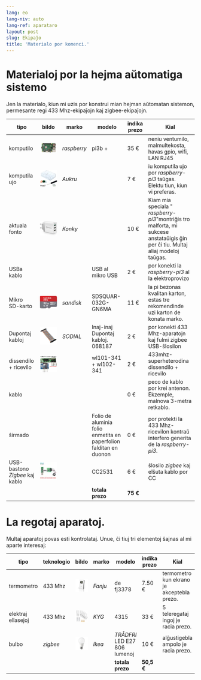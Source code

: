 ```yaml
---
lang: eo
lang-niv: auto
lang-ref: aparataro
layout: post
slug: Ekipaĵo
title: 'Materialo por komenci.'
---
```

   
# Materialoj por la hejma aŭtomatiga sistemo

Jen la materialo, kiun mi uzis por konstrui mian hejman aŭtomatan sistemon, permesante regi 433 Mhz-ekipaĵojn kaj zigbee-ekipaĵojn.

| tipo | bildo | marko | modelo | indika prezo | Kial |
| --- | --- | --- | --- | --- | --- | 
| komputilo |![](/public/pi.jpg) | _raspberry_ | pi3b + | 35 € | neniu ventumilo, malmultekosta, havas gpio, wifi, LAN RJ45 |
| komputila ujo |![](/public/loĝejo.jpg) | _Aukru_ | | 7 € | iu komputila ujo por _raspberry-pi3_ taŭgas. Elektu tiun, kiun vi preferas.
| aktuala fonto |![](/public/elektroprovizo.jpg) | _Konky_ | | 10 € | Kiam mia speciala " _raspberry-pi3_"montriĝis tro malforta, mi sukcese anstataŭigis ĝin per ĉi tiu. Multaj aliaj modeloj taŭgas.
| USBa kablo | | | USB al mikro USB | 2 € | por konekti la _raspberry-pi3_ al la elektroprovizo |
| Mikro SD-karto |![](/public/SD.jpg) | _sandisk_ | SDSQUAR-032G-GN6MA | 11 € | la pi bezonas kvalitan karton, estas tre rekomendinde uzi karton de konata marko. |
| Dupontaj kabloj |![](/public/dupont.jpg) | _SODIAL_ | Inaj-inaj Dupontaj kabloj. 068187 | 2 € | por konekti 433 Mhz-aparatojn kaj fulmi zigbee USB-ŝlosilon |
| dissendilo + ricevilo |![](/public/dissendilo-ricevilo-433Mhz.jpg) | | wl101-341 + wl102-341 | 2 € | 433mhz-superheterodina dissendilo + ricevilo |
| kablo | | || 0 € | peco de kablo por krei antenon. Ekzemple, malnova 3-metra retkablo.
| ŝirmado | | | Folio de aluminia folio enmetita en paperfolion falditan en duonon | 0 € | por protekti la 433 Mhz-ricevilon kontraŭ interfero generita de la _raspberry-pi3_. |
| USB-bastono _Zigbee_ kaj kablo |![](/public/cc2531+kablo.jpg) | | CC2531 | 6 € | ŝlosilo _zigbee_ kaj elŝuta kablo por CC |
| | | | **totala prezo** | **75 €** | 



# La regotaj aparatoj.

Multaj aparatoj povas esti kontrolataj. Unue, ĉi tiuj tri elementoj ŝajnas al mi aparte interesaj:

| tipo | teknologio | bildo | marko | modelo | indika prezo | Kial |
| --- | --- | --- | --- | --- | --- | --- |
| termometro | 433 Mhz | ![](/public/fanju.jpeg)| _Fanju_ | de fj3378 | 7.50 € | termometro kun ekrano je akceptebla prezo. |
| elektraj ellasejoj | 433 Mhz |![](/public/KYG.jpg)| _KYG_ | 4315 | 33 € | 5 teleregataj ingoj je racia prezo. |
| bulbo | _zigbee_ |![](/public/tradfri.jpg)| _Ikea_ | _TRÅDFRI_ LED E27 806 lumenoj | 10 € | alĝustigebla ampolo je racia prezo. |
| | | | | **totala prezo** | **50,5 €** | |

